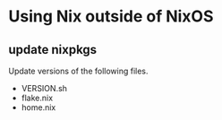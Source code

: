 # Using Nix outside of NixOS

## update nixpkgs

Update versions of the following files.

- VERSION.sh
- flake.nix
- home.nix
